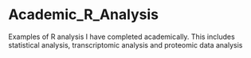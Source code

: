 # Academic_R_Analysis
Examples of R analysis I have completed academically. This includes statistical analysis, transcriptomic analysis and proteomic data analysis
